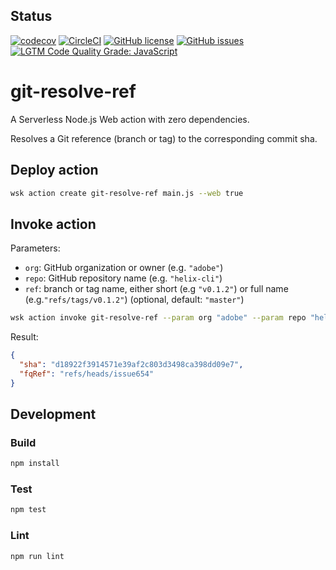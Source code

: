 ## Status
[![codecov](https://img.shields.io/codecov/c/github/adobe/git-resolve-ref.svg)](https://codecov.io/gh/adobe/git-resolve-ref)
[![CircleCI](https://img.shields.io/circleci/project/github/adobe/git-resolve-ref.svg)](https://circleci.com/gh/adobe/git-resolve-ref)
[![GitHub license](https://img.shields.io/github/license/adobe/git-resolve-ref.svg)](https://github.com/adobe/git-resolve-ref/blob/master/LICENSE.txt)
[![GitHub issues](https://img.shields.io/github/issues/adobe/git-resolve-ref.svg)](https://github.com/adobe/git-resolve-ref/issues)
[![LGTM Code Quality Grade: JavaScript](https://img.shields.io/lgtm/grade/javascript/g/adobe/git-resolve-ref.svg?logo=lgtm&logoWidth=18)](https://lgtm.com/projects/g/adobe/git-resolve-ref)

# git-resolve-ref

A Serverless Node.js Web action with zero dependencies.

Resolves a Git reference (branch or tag) to the corresponding commit sha.

## Deploy action

```bash
wsk action create git-resolve-ref main.js --web true
```

## Invoke action

Parameters:

- `org`: GitHub organization or owner (e.g. `"adobe"`)
- `repo`: GitHub repository name (e.g. `"helix-cli"`)
- `ref`: branch or tag name, either short (e.g  `"v0.1.2"`) or full name (e.g.`"refs/tags/v0.1.2"`) (optional, default: `"master"`)

```bash
wsk action invoke git-resolve-ref --param org "adobe" --param repo "helix-cli" --param ref "issue654" --result
```

Result:

```json
{
  "sha": "d18922f3914571e39af2c803d3498ca398dd09e7",
  "fqRef": "refs/heads/issue654"
}
```

## Development

### Build

```bash
npm install
```

### Test

```bash
npm test
```

### Lint

```bash
npm run lint
```
